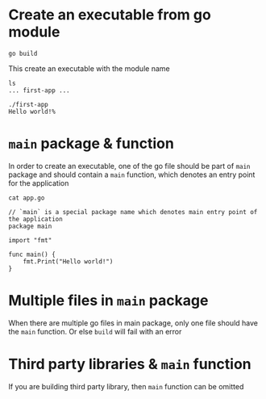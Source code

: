 
# Create an executable from go module

`go build`

This create an executable with the module name
```
ls
... first-app ...
```
```
./first-app
Hello world!%
```

# `main` package & function

In order to create an executable, one of the go file should be part of `main`
 package and should contain a `main` function, which denotes an entry point for the application
```
cat app.go

// `main` is a special package name which denotes main entry point of the application
package main

import "fmt"

func main() {
	fmt.Print("Hello world!")
}
```

 # Multiple files in `main` package

 When there are multiple go files in main package, only one file should have the `main` function.
 Or else `build` will fail with an error

 # Third party libraries & `main` function

If you are building third party library, then `main` function can be omitted

